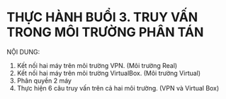 # **THỰC HÀNH BUỔI 3.**  TRUY VẤN TRONG MÔI TRƯỜNG PHÂN TÁN

NỘI DUNG:

1. Kết nối hai máy trên môi trường VPN. (Môi trường Real)
2. Kết nối hai máy trên môi trường VirtualBox. (Môi trường Virtual)
3. Phân quyền 2 máy
4. Thực hiện 6 câu truy vấn trên cả hai môi trường. (VPN và Virtual Box)


